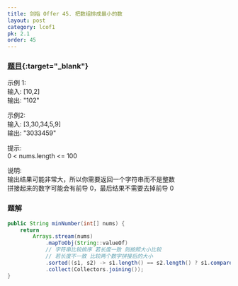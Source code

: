 ```yaml
---
title: 剑指 Offer 45. 把数组排成最小的数
layout: post
category: lcof1
pk: 2.1
order: 45
---
```


### [题目](https://leetcode-cn.com/problems/ba-shu-zu-pai-cheng-zui-xiao-de-shu-lcof/){:target="_blank"}

示例 1:  
输入: [10,2]  
输出: "102"

示例2:  
输入: [3,30,34,5,9]  
输出: "3033459"


提示:  
0 < nums.length <= 100

说明:  
输出结果可能非常大，所以你需要返回一个字符串而不是整数  
拼接起来的数字可能会有前导 0，最后结果不需要去掉前导 0

### 题解

```java
public String minNumber(int[] nums) {
    return
        Arrays.stream(nums)
            .mapToObj(String::valueOf)
            // 字符串比较排序 若长度一致 则按照大小比较
            // 若长度不一致 比较两个数字拼接后的大小
            .sorted((s1, s2) -> s1.length() == s2.length() ? s1.compareTo(s2) : (s1 + s2).compareTo(s2 + s1))
            .collect(Collectors.joining());
}
```